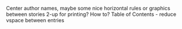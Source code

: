 Center author names, maybe some nice horizontal rules or graphics between stories
2-up for printing? How to?
Table of Contents - reduce vspace between entries
